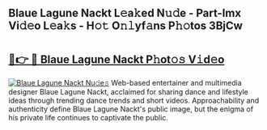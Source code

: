## Blaue Lagune Nackt L𝚎a𝚔ed N𝚞𝚍e - Part-Imx Vi𝚍𝚎o L𝚎a𝚔s - H𝚘𝚝 O𝚗𝚕yf𝚊ns P𝚑𝚘tos 3BjCw

# <h2><a href="http://kf40223.oniu.top/?m=Blaue+Lagune+Nackt">🔗👉 🔴 Blaue Lagune Nackt P𝚑ot𝚘𝚜 V𝚒d𝚎o</a></h2>

[![Blaue Lagune Nackt Nu𝚍e𝚜](https://i.imgur.com/0qMVB7G.gif)](http://kf40223.oniu.top/?m=Blaue+Lagune+Nackt)
Web-based entertainer and multimedia designer Blaue Lagune Nackt, acclaimed for sharing dance and lifestyle ideas through trending dance trends and short videos. Approachability and authenticity define Blaue Lagune Nackt's public image, but the enigma of his private life continues to captivate the public.  
